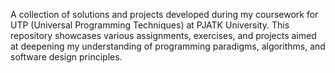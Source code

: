 A collection of solutions and projects developed during my coursework for UTP (Universal Programming Techniques) at PJATK University. 
This repository showcases various assignments, exercises, and projects aimed at deepening my understanding of programming paradigms, algorithms, and software design principles.
